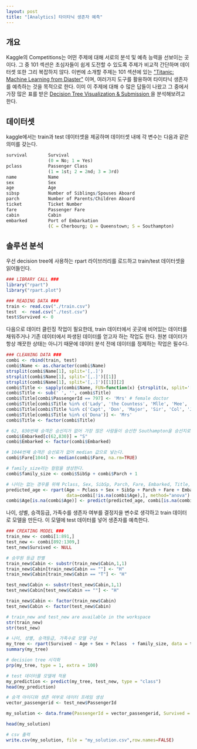 ```yaml
---
layout: post
title: "[Analytics] 타이타닉 생존자 예측"
---
```

## 개요
Kaggle의 Competitions는 어떤 주제에 대해 서로의 분석 및 예측 능력을 선보이는 곳이다. 그 중 101 섹션은 초심자들이 쉽게 도전할 수 있도록 주제가 비교적 간단하며 데이터셋 또한 그리 복잡하지 않다. 이번에 소개할 주제는 101 섹션에 있는 ["Titanic: Machine Learning from Diaster"](https://www.kaggle.com/c/titanic) 이며, 여러가지 도구를 활용하여 타이타닉 생존자를 예측하는 것을 목적으로 한다. 이미 이 주제에 대해 수 많은 답들이 나왔고 그 중에서 가장 많은 표를 받은 [Decision Tree Visualization & Submission
](https://www.kaggle.com/yildirimarda/titanic/titanic-test3)을 분석해보려고 한다.

## 데이터셋
kaggle에서는 train과 test 데이터셋을 제공하며 데이터셋 내에 각 변수는 다음과 같은 의미를 갖는다.

~~~ r
survival        Survival
                (0 = No; 1 = Yes)
pclass          Passenger Class
                (1 = 1st; 2 = 2nd; 3 = 3rd)
name            Name
sex             Sex
age             Age
sibsp           Number of Siblings/Spouses Aboard
parch           Number of Parents/Children Aboard
ticket          Ticket Number
fare            Passenger Fare
cabin           Cabin
embarked        Port of Embarkation
                (C = Cherbourg; Q = Queenstown; S = Southampton)
~~~

## 솔루션 분석
우선 decision tree에 사용하는 rpart 라이브러리를 로드하고 train/test 데이터셋을 읽어들인다.

~~~ r
### LIBRARY CALL ###
library("rpart")
library("rpart.plot")

### READING DATA ###
train <- read.csv("./train.csv")
test  <- read.csv("./test.csv")
test$Survived <- 0
~~~

다음으로 데이터 클린징 작업이 필요한데, train 데이터에서 곳곳에 비어있는 데이터를 채워주거나 기존 데이터에서 파생된 데이터를 얻고자 하는 작업도 한다. 원본 데이터가 항상 깨끗한 상태는 아니기 때문에 데이터 분석 전에 데이터를 정제하는 작업은 필수다.

~~~ r
### CLEANING DATA ###
combi <- rbind(train, test)
combi$Name <- as.character(combi$Name)
strsplit(combi$Name[1], split='[,.]')
strsplit(combi$Name[1], split='[,.]')[[1]]
strsplit(combi$Name[1], split='[,.]')[[1]][2]
combi$Title <- sapply(combi$Name, FUN=function(x) {strsplit(x, split='[,.]')[[1]][2]})
combi$Title <- sub(' ', '', combi$Title)
combi$Title[combi$PassengerId == 797] <- 'Mrs' # female doctor
combi$Title[combi$Title %in% c('Lady', 'the Countess', 'Mlle', 'Mee', 'Ms')] <- 'Miss'
combi$Title[combi$Title %in% c('Capt', 'Don', 'Major', 'Sir', 'Col', 'Jonkheer', 'Rev', 'Dr', 'Master')] <- 'Mr'
combi$Title[combi$Title %in% c('Dona')] <- 'Mrs'
combi$Title <- factor(combi$Title)

# 62, 830번째 승객은 승선지가 없어 가장 많은 사람들이 승선한 Southampton을 승선지로 넣는다.
combi$Embarked[c(62,830)] = "S"
combi$Embarked <- factor(combi$Embarked)

# 1044번째 승객은 승선료가 없어 median 값으로 넣는다.
combi$Fare[1044] <- median(combi$Fare, na.rm=TRUE)

# family_size라는 컬럼을 생성한다.
combi$family_size <- combi$SibSp + combi$Parch + 1

# 나이는 없는 경우를 위해 Pclass, Sex, SibSp, Parch, Fare, Embarked, Title, family_size를 기반으로 나이를 유추한다.
predicted_age <- rpart(Age ~ Pclass + Sex + SibSp + Parch + Fare + Embarked + Title + family_size,
                       data=combi[!is.na(combi$Age),], method="anova")
combi$Age[is.na(combi$Age)] <- predict(predicted_age, combi[is.na(combi$Age),])
~~~

나이, 성별, 승객등급, 가족수를 생존자 여부를 결정지을 변수로 생각하고 train 데이터로 모델을 만든다. 이 모델에 test 데이터를 넣어 생존자를 예측한다.

~~~ r
### CREATING MODEL ###
train_new <- combi[1:891,]
test_new <- combi[892:1309,]
test_new$Survived <- NULL

# 승무원 등급 판별
train_new$Cabin <- substr(train_new$Cabin,1,1)
train_new$Cabin[train_new$Cabin == ""] <- "H"
train_new$Cabin[train_new$Cabin == "T"] <- "H"

test_new$Cabin <- substr(test_new$Cabin,1,1)
test_new$Cabin[test_new$Cabin == ""] <- "H"

train_new$Cabin <- factor(train_new$Cabin)
test_new$Cabin <- factor(test_new$Cabin)

# train_new and test_new are available in the workspace
str(train_new)
str(test_new)

# 나이, 성별, 승객등급, 가족수로 모델 구성
my_tree <- rpart(Survived ~ Age + Sex + Pclass  + family_size, data = train_new, method = "class", control=rpart.control(cp=0.0001))
summary(my_tree)

# decision tree 시각화
prp(my_tree, type = 1, extra = 100)

# test 데이터를 모델에 적용
my_prediction <- predict(my_tree, test_new, type = "class")
head(my_prediction)

# 승객 아이디와 생존 여부로 데이터 프레임 생성
vector_passengerid <- test_new$PassengerId

my_solution <- data.frame(PassengerId = vector_passengerid, Survived = my_prediction)

head(my_solution)

# csv 출력
write.csv(my_solution, file = "my_solution.csv",row.names=FALSE)
~~~



